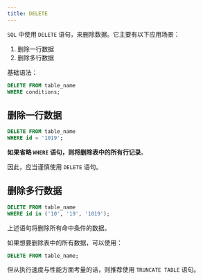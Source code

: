 ```yaml
---
title: DELETE
---
```


`SQL` 中使用 `DELETE` 语句，来删除数据。它主要有以下应用场景：

1. 删除一行数据
2. 删除多行数据

基础语法：

```sql
DELETE FROM table_name
WHERE conditions;
```

## 删除一行数据

```sql
DELETE FROM table_name
WHERE id = '1019';
```

**如果省略 `WHERE` 语句，则将删除表中的所有行记录**。

因此，应当谨慎使用 `DELETE` 语句。

## 删除多行数据

```sql
DELETE FROM table_name
WHERE id in ('10', '19', '1019');
```

上述语句将删除所有命中条件的数据。

如果想要删除表中的所有数据，可以使用：

```sql
DELETE FROM table_name;
```

但从执行速度与性能方面考量的话，则推荐使用 `TRUNCATE TABLE` 语句。
